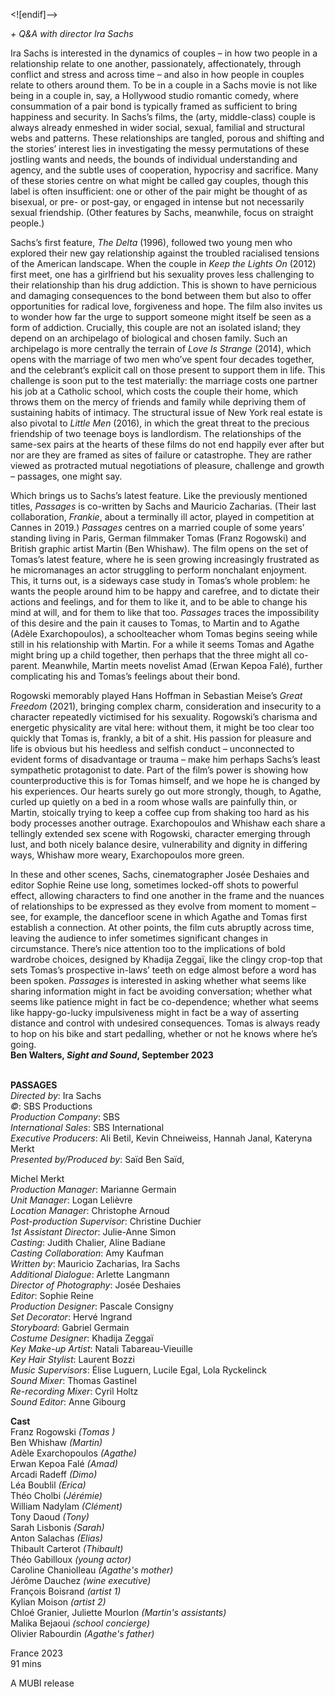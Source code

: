 

<![endif]-->

_+ Q&A with director Ira Sachs_

Ira Sachs is interested in the dynamics of couples – in how two people in a relationship relate to one another, passionately, affectionately, through conflict and stress and across time – and also in how people in couples relate to others around them. To be in a couple in a Sachs movie is not like being in a couple in, say, a Hollywood studio romantic comedy, where consummation of a pair bond is typically framed as sufficient to bring happiness and security. In Sachs’s films, the (arty, middle-class) couple is always already enmeshed in wider social, sexual, familial and structural webs and patterns. These relationships are tangled, porous and shifting and the stories’ interest lies in investigating the messy permutations of these jostling wants and needs, the bounds of individual understanding and agency, and the subtle uses of cooperation, hypocrisy and sacrifice. Many of these stories centre on what might be called gay couples, though this label is often insufficient: one or other of the pair might be thought of as bisexual, or pre- or post-gay, or engaged in intense but not necessarily sexual friendship. (Other features by Sachs, meanwhile, focus on straight people.)

Sachs’s first feature, _The Delta_ (1996), followed two young men who explored their new gay relationship against the troubled racialised tensions of the American landscape. When the couple in _Keep the Lights On_ (2012) first meet, one has a girlfriend but his sexuality proves less challenging to their relationship than his drug addiction. This is shown to have pernicious and damaging consequences to the bond between them but also to offer opportunities for radical love, forgiveness and hope. The film also invites us to wonder how far the urge to support someone might itself be seen as a form of addiction. Crucially, this couple are not an isolated island; they depend on an archipelago of biological and chosen family. Such an archipelago is more centrally the terrain of _Love Is Strange_ (2014), which opens with the marriage of two men who’ve spent four decades together, and the celebrant’s explicit call on those present to support them in life. This challenge is soon put to the test materially: the marriage costs one partner his job at a Catholic school, which costs the couple their home, which throws them on the mercy of friends and family while depriving them of sustaining habits of intimacy. The structural issue of New York real estate is also pivotal to _Little Men_ (2016), in which the great threat to the precious friendship of two teenage boys is landlordism. The relationships of the same-sex pairs at the hearts of these films do not end happily ever after but nor are they are framed as sites of failure or catastrophe. They are rather viewed as protracted mutual negotiations of pleasure, challenge and growth – passages, one might say.

Which brings us to Sachs’s latest feature. Like the previously mentioned titles, _Passages_ is co-written by Sachs and Mauricio Zacharias. (Their last collaboration, _Frankie_, about a terminally ill actor, played in competition at Cannes in 2019.) _Passages_ centres on a married couple of some years’ standing living in Paris, German filmmaker Tomas (Franz Rogowski) and British graphic artist Martin (Ben Whishaw). The film opens on the set of Tomas’s latest feature, where he is seen growing increasingly frustrated as he micromanages an actor struggling to perform nonchalant enjoyment. This, it turns out, is a sideways case study in Tomas’s whole problem: he wants the people around him to be happy and carefree, and to dictate their actions and feelings, and for them to like it, and to be able to change his mind at will, and for them to like that too. _Passages_ traces the impossibility of this desire and the pain it causes to Tomas, to Martin and to Agathe (Adèle Exarchopoulos), a schoolteacher whom Tomas begins seeing while still in his relationship with Martin. For a while it seems Tomas and Agathe might bring up a child together, then perhaps that the three might all co-parent. Meanwhile, Martin meets novelist Amad (Erwan Kepoa Falé), further complicating his and Tomas’s feelings about their bond.

Rogowski memorably played Hans Hoffman in Sebastian Meise’s _Great Freedom_ (2021), bringing complex charm, consideration and insecurity to a character repeatedly victimised for his sexuality. Rogowski’s charisma and energetic physicality are vital here: without them, it might be too clear too quickly that Tomas is, frankly, a bit of a shit. His passion for pleasure and life is obvious but his heedless and selfish conduct – unconnected to evident forms of disadvantage or trauma – make him perhaps Sachs’s least sympathetic protagonist to date. Part of the film’s power is showing how counterproductive this is for Tomas himself, and we hope he is changed by his experiences. Our hearts surely go out more strongly, though, to Agathe, curled up quietly on a bed in a room whose walls are painfully thin, or Martin, stoically trying to keep a coffee cup from shaking too hard as his body processes another outrage. Exarchopoulos and Whishaw each share a tellingly extended sex scene with Rogowski, character emerging through lust, and both nicely balance desire, vulnerability and dignity in differing ways, Whishaw more weary, Exarchopoulos more green.

In these and other scenes, Sachs, cinematographer Josée Deshaies and editor Sophie Reine use long, sometimes locked-off shots to powerful effect, allowing characters to find one another in the frame and the nuances of relationships to be expressed as they evolve from moment to moment – see, for example, the dancefloor scene in which Agathe and Tomas first establish a connection. At other points, the film cuts abruptly across time, leaving the audience to infer sometimes significant changes in circumstance. There’s nice attention too to the implications of bold wardrobe choices, designed by Khadija Zeggaï, like the clingy crop-top that sets Tomas’s prospective in-laws’ teeth on edge almost before a word has been spoken. _Passages_ is interested in asking whether what seems like sharing information might in fact be avoiding conversation; whether what seems like patience might in fact be co-dependence; whether what seems like happy-go-lucky impulsiveness might in fact be a way of asserting distance and control with undesired consequences. Tomas is always ready to hop on his bike and start pedalling, whether or not he knows where he’s going.  
**Ben Walters, _Sight and Sound_, September 2023**  
<br>

**PASSAGES**  
_Directed by_: Ira Sachs  
_©_: SBS Productions  
_Production Company_: SBS  
_International Sales_: SBS International  
_Executive Producers_: Ali Betil, Kevin Chneiweiss, Hannah Janal, Kateryna Merkt  
_Presented by/Produced by_: Saïd Ben Saïd,

Michel Merkt  
_Production Manager_: Marianne Germain  
_Unit Manager_: Logan Lelièvre  
_Location Manager_: Christophe Arnoud  
_Post-production Supervisor_: Christine Duchier  
_1st Assistant Director_: Julie-Anne Simon  
_Casting_: Judith Chalier, Aline Badiane  
_Casting Collaboration_: Amy Kaufman  
_Written by_: Mauricio Zacharias, Ira Sachs  
_Additional Dialogue_: Arlette Langmann  
_Director of Photography_: Josée Deshaies  
_Editor_: Sophie Reine  
_Production Designer_: Pascale Consigny  
_Set Decorator_: Hervé Ingrand  
_Storyboard_: Gabriel Germain  
_Costume Designer_: Khadija Zeggaï  
_Key Make-up Artist_: Natali Tabareau-Vieuille  
_Key Hair Stylist_: Laurent Bozzi  
_Music Supervisors_: Élise Luguern, Lucile Egal, Lola Ryckelinck  
_Sound Mixer_: Thomas Gastinel  
_Re-recording Mixer_: Cyril Holtz  
_Sound Editor_: Anne Gibourg  

**Cast**  
Franz Rogowski _(Tomas )_  
Ben Whishaw _(Martin)_  
Adèle Exarchopoulos _(Agathe)_  
Erwan Kepoa Falé _(Amad)_  
Arcadi Radeff _(Dimo)_  
Léa Boublil _(Erica)_  
Théo Cholbi _(Jérémie)_  
William Nadylam _(Clément)_  
Tony Daoud _(Tony)_  
Sarah Lisbonis _(Sarah)_  
Anton Salachas _(Elias)_  
Thibault Carterot _(Thibault)_  
Théo Gabilloux _(young actor)_  
Caroline Chaniolleau _(Agathe's mother)_  
Jérôme Dauchez _(wine executive)_  
François Boisrand _(artist 1)_  
Kylian Moison _(artist 2)_  
Chloé Granier, Juliette Mourlon _(Martin's assistants)_  
Malika Bejaoui _(school concierge)_  
Olivier Rabourdin _(Agathe's father)_  

France 2023  
91 mins  

A MUBI release  
<!--stackedit_data:
eyJoaXN0b3J5IjpbODY5NDI2MDMwXX0=
-->